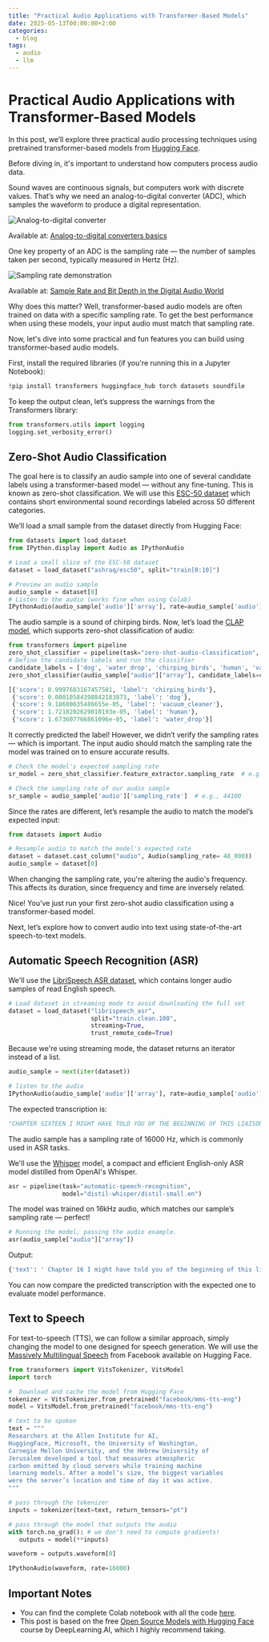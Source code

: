 ```yaml
---
title: "Practical Audio Applications with Transformer-Based Models"
date: 2025-05-13T00:00:00+2:00
categories:
  - blog
tags:
  - audio
  - llm
---
```


# Practical Audio Applications with Transformer-Based Models

In this post, we’ll explore three practical audio processing techniques using pretrained transformer-based models from [Hugging Face](https://huggingface.co/).

Before diving in, it's important to understand how computers process audio data.

Sound waves are continuous signals, but computers work with discrete values. That’s why we need an analog-to-digital converter (ADC), which samples the waveform to produce a digital representation.

![Analog-to-digital converter](../assets/images/image-1.png)

Available at: [Analog-to-digital converters basics](https://www.arrow.com/en/research-and-events/articles/engineering-resource-basics-of-analog-to-digital-converters)

One key property of an ADC is the sampling rate — the number of samples taken per second, typically measured in Hertz (Hz).

![Sampling rate demonstration](../assets/images/image.png)

Available at: [Sample Rate and Bit Depth in the Digital Audio World](https://woodandfirestudio.com/en/sample-rate-bit-depth/)

Why does this matter? Well, transformer-based audio models are often trained on data with a specific sampling rate. To get the best performance when using these models, your input audio must match that sampling rate.

Now, let's dive into some practical and fun features you can build using transformer-based audio models.

First, install the required libraries (if you're running this in a Jupyter Notebook):
```bash
!pip install transformers huggingface_hub torch datasets soundfile
```
To keep the output clean, let’s suppress the warnings from the Transformers library:

```python
from transformers.utils import logging
logging.set_verbosity_error()
```
## Zero-Shot Audio Classification

The goal here is to classify an audio sample into one of several candidate labels using a transformer-based model — without any fine-tuning. This is known as zero-shot classification. We will use this [ESC-50 dataset](https://huggingface.co/datasets/ashraq/esc50) which contains short environmental sound recordings labeled across 50 different categories.

We’ll load a small sample from the dataset directly from Hugging Face:
```python
from datasets import load_dataset
from IPython.display import Audio as IPythonAudio

# Load a small slice of the ESC-50 dataset
dataset = load_dataset("ashraq/esc50", split="train[0:10]")

# Preview an audio sample
audio_sample = dataset[0]
# Listen to the audio (works fine when using Colab)
IPythonAudio(audio_sample['audio']['array'], rate=audio_sample['audio']['sampling_rate'])
```
The audio sample is a sound of chirping birds. Now, let’s load the [CLAP model](https://huggingface.co/laion/clap-htsat-unfused), which supports zero-shot classification of audio:

```python
from transformers import pipeline
zero_shot_classifier = pipeline(task="zero-shot-audio-classification", model="laion/clap-htsat-unfused")
# Define the candidate labels and run the classifier
candidate_labels = ['dog', 'water_drop', 'chirping_birds', 'human', 'vacuum_cleaner']
zero_shot_classifier(audio_sample["audio"]["array"], candidate_labels=candidate_labels)

[{'score': 0.9997683167457581, 'label': 'chirping_birds'},
 {'score': 0.00010584398842183873, 'label': 'dog'},
 {'score': 9.18600635486655e-05, 'label': 'vacuum_cleaner'},
 {'score': 1.7218202629010193e-05, 'label': 'human'},
 {'score': 1.673607766861096e-05, 'label': 'water_drop'}]
```

It correctly predicted the label! However, we didn’t verify the sampling rates — which is important. The input audio should match the sampling rate the model was trained on to ensure accurate results.

``` python
# Check the model's expected sampling rate
sr_model = zero_shot_classifier.feature_extractor.sampling_rate  # e.g., 48000

# Check the sampling rate of our audio sample
sr_sample = audio_sample['audio']['sampling_rate']  # e.g., 44100
```

Since the rates are different, let’s resample the audio to match the model’s expected input:

```python
from datasets import Audio

# Resample audio to match the model's expected rate
dataset = dataset.cast_column("audio", Audio(sampling_rate= 48_000))
audio_sample = dataset[0]
```

When changing the sampling rate, you're altering the audio's frequency. This affects its duration, since frequency and time are inversely related.

Nice! You’ve just run your first zero-shot audio classification using a transformer-based model.

Next, let’s explore how to convert audio into text using state-of-the-art speech-to-text models.

## Automatic Speech Recognition (ASR)

We'll use the [LibriSpeech ASR dataset](https://huggingface.co/datasets/openslr/librispeech_asr), which contains longer audio samples of read English speech.

```python
# Load dataset in streaming mode to avoid downloading the full set
dataset = load_dataset("librispeech_asr",
                       split="train.clean.100",
                       streaming=True,
                       trust_remote_code=True)
```

Because we're using streaming mode, the dataset returns an iterator instead of a list.

```python
audio_sample = next(iter(dataset))

# listen to the audio
IPythonAudio(audio_sample['audio']['array'], rate=audio_sample['audio']['sampling_rate'])
```

The expected transcription is: 
```python
"CHAPTER SIXTEEN I MIGHT HAVE TOLD YOU OF THE BEGINNING OF THIS LIAISON IN A FEW LINES BUT I WANTED YOU TO SEE EVERY STEP BY WHICH WE CAME I TO AGREE TO WHATEVER MARGUERITE WISHED"
```

The audio sample has a sampling rate of 16000 Hz, which is commonly used in ASR tasks.

We'll use the [Whisper](https://huggingface.co/distil-whisper/distil-small.en) model, a compact and efficient English-only ASR model distilled from OpenAI's Whisper.

``` python
asr = pipeline(task="automatic-speech-recognition",
               model="distil-whisper/distil-small.en")
```
The model was trained on 16kHz audio, which matches our sample’s sampling rate — perfect!

``` python
# Running the model, passing the audio example.
asr(audio_sample["audio"]["array"])
```

Output:

```python
{'text': ' Chapter 16 I might have told you of the beginning of this liaison in a few lines, but I wanted you to see every step by which we came. I too agree to whatever Marguerite wished.'}
```

You can now compare the predicted transcription with the expected one to evaluate model performance.


## Text to Speech

For text-to-speech (TTS), we can follow a similar approach, simply changing the model to one designed for speech generation. We will use the [Massively Multilingual Speech](https://huggingface.co/facebook/mms-tts-eng) from Facebook available on Hugging Face.


``` python
from transformers import VitsTokenizer, VitsModel
import torch

#  Download and cache the model from Hugging Face
tokenizer = VitsTokenizer.from_pretrained("facebook/mms-tts-eng")
model = VitsModel.from_pretrained("facebook/mms-tts-eng")

# text to be spoken
text = """
Researchers at the Allen Institute for AI, 
HuggingFace, Microsoft, the University of Washington, 
Carnegie Mellon University, and the Hebrew University of 
Jerusalem developed a tool that measures atmospheric 
carbon emitted by cloud servers while training machine 
learning models. After a model’s size, the biggest variables 
were the server’s location and time of day it was active.
"""

# pass through the tokenizer
inputs = tokenizer(text=text, return_tensors="pt")

# pass through the model that outputs the audio 
with torch.no_grad(): # we don't need to compute gradients!
   outputs = model(**inputs)

waveform = outputs.waveform[0]

IPythonAudio(waveform, rate=16000)
```


## Important Notes
* You can find the complete Colab notebook with all the code [here](https://colab.research.google.com/drive/1uDnN0JoTAntn7o4Bpl_yJtRygh3Q4d-Q?usp=sharing).
* This post is based on the free [Open Source Models with Hugging Face](https://learn.deeplearning.ai/courses/open-source-models-hugging-face/lesson/ci5d5/introduction?courseName=open-source-models-hugging-face) course by DeepLearning.AI, which I highly recommend taking.

